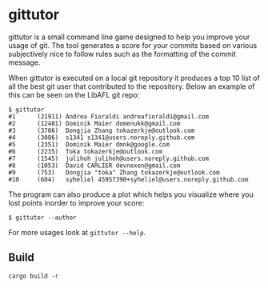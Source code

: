 # gittutor

gittutor is a small command line game designed to help you improve your usage of git.
The tool generates a score for your commits based on various subjectively nice to follow rules such as the formatting of the commit message.

When gittutor is executed on a local git repository it produces a top 10 list of all the best git user that contributed to the repository.
Below an example of this can be seen on the LibAFL git repo:
```
$ gittutor
#1      (21911) Andrea Fioraldi andreafioraldi@gmail.com
#2      (12481) Dominik Maier domenukk@gmail.com
#3      (3706)  Dongjia Zhang tokazerkje@outlook.com
#4      (3086)  s1341 s1341@users.noreply.github.com
#5      (2351)  Dominik Maier dmnk@google.com
#6      (2235)  Toka tokazerkje@outlook.com
#7      (1545)  julihoh julihoh@users.noreply.github.com
#8      (1053)  David CARLIER devnexen@gmail.com
#9      (753)   Dongjia "toka" Zhang tokazerkje@outlook.com
#10     (604)   syheliel 45957390+syheliel@users.noreply.github.com
```

The program can also produce a plot which helps you visualize where you lost points inorder to improve your score:
```
$ gittutor --author 
```

For more usages look at `gittutor --help`.

## Build

```
cargo build -r
```
